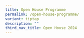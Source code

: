 ```yaml
---
title: Open House Programme
permalink: /open-house-programme/
variant: tiptap
description: ""
third_nav_title: Open House 2024
---
```

